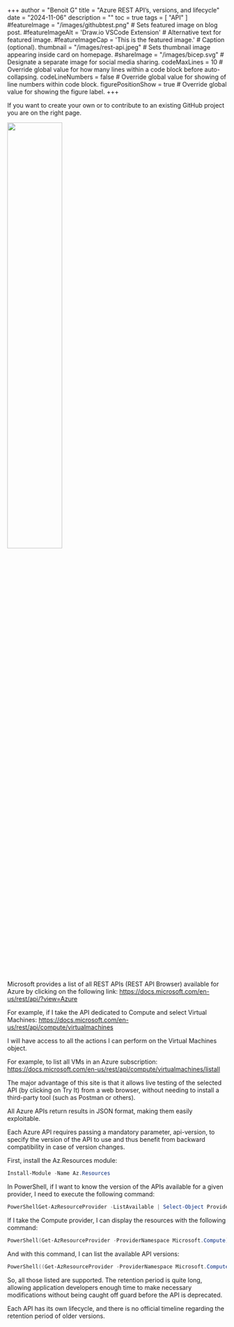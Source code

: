 +++
author = "Benoit G"
title = "Azure REST API’s, versions, and lifecycle"
date = "2024-11-06"
description = ""
toc = true
tags = [
    "API"
]
#featureImage = "/images/githubtest.png" # Sets featured image on blog post.
#featureImageAlt = 'Draw.io VSCode Extension' # Alternative text for featured image.
#featureImageCap = 'This is the featured image.' # Caption (optional).
thumbnail = "/images/rest-api.jpeg" # Sets thumbnail image appearing inside card on homepage.
#shareImage = "/images/bicep.svg" # Designate a separate image for social media sharing.
codeMaxLines = 10 # Override global value for how many lines within a code block before auto-collapsing.
codeLineNumbers = false # Override global value for showing of line numbers within code block.
figurePositionShow = true # Override global value for showing the figure label.
+++

If you want to create your own or to contribute to an existing GitHub project you are on the right page.
<!--more-->

<img src="/images/rest-api.jpeg" width="50%" height="50%">

Microsoft provides a list of all REST APIs (REST API Browser) available for Azure by clicking on the following link: https://docs.microsoft.com/en-us/rest/api/?view=Azure

For example, if I take the API dedicated to Compute and select Virtual Machines: https://docs.microsoft.com/en-us/rest/api/compute/virtualmachines

I will have access to all the actions I can perform on the Virtual Machines object.

For example, to list all VMs in an Azure subscription: https://docs.microsoft.com/en-us/rest/api/compute/virtualmachines/listall

The major advantage of this site is that it allows live testing of the selected API (by clicking on Try It) from a web browser, without needing to install a third-party tool (such as Postman or others).

All Azure APIs return results in JSON format, making them easily exploitable.

Each Azure API requires passing a mandatory parameter, api-version, to specify the version of the API to use and thus benefit from backward compatibility in case of version changes.

First, install the Az.Resources module:

```Powershell
Install-Module -Name Az.Resources
```

In PowerShell, if I want to know the version of the APIs available for a given provider, I need to execute the following command:

```Powershell
PowerShellGet-AzResourceProvider -ListAvailable | Select-Object ProviderNamespace -ExpandProperty ResourceTypes | select-object ProviderNamespace, RegistrationState, ResourceTypeName,ApiVersions | ft
```

If I take the Compute provider, I can display the resources with the following command:

```Powershell
PowerShell(Get-AzResourceProvider -ProviderNamespace Microsoft.Compute).ResourceTypes
```

And with this command, I can list the available API versions:

```Powershell
PowerShell((Get-AzResourceProvider -ProviderNamespace Microsoft.Compute).ResourceTypes | Where-Object ResourceTypeName -eq virtualMachines).ApiVersions
```

So, all those listed are supported. The retention period is quite long, allowing application developers enough time to make necessary modifications without being caught off guard before the API is deprecated.

Each API has its own lifecycle, and there is no official timeline regarding the retention period of older versions.